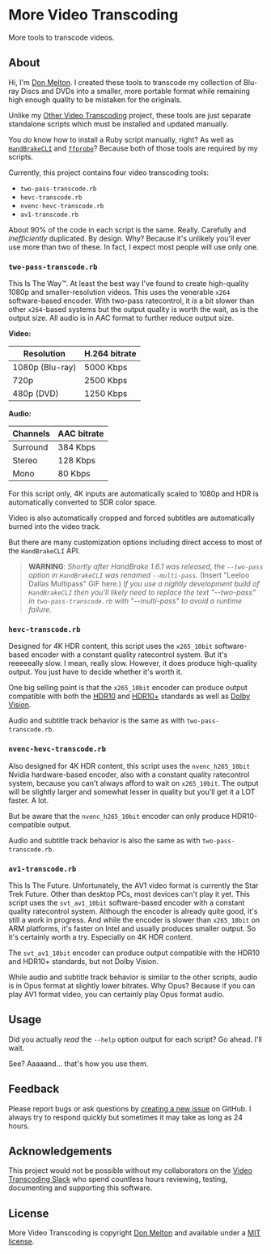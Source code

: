 # More Video Transcoding

More tools to transcode videos.

## About

Hi, I'm [Don Melton](https://mstdn.social/@donmelton). I created these tools to transcode my collection of Blu-ray Discs and DVDs into a smaller, more portable format while remaining high enough quality to be mistaken for the originals.

Unlike my [Other Video Transcoding](https://github.com/donmelton/other_video_transcoding) project, these tools are just separate standalone scripts which must be installed and updated manually.

You *do* know how to install a Ruby script manually, right? As well as [`HandBrakeCLI`](https://handbrake.fr/downloads2.php) and [`ffprobe`](https://ffmpeg.org/download.html)? Because both of those tools are required by my scripts.

Currently, this project contains four video transcoding tools:

- `two-pass-transcode.rb`
- `hevc-transcode.rb`
- `nvenc-hevc-transcode.rb`
- `av1-transcode.rb`

About 90% of the code in each script is the same. Really. Carefully and *inefficiently* duplicated. By design. Why? Because it's unlikely you'll ever use more than two of these. In fact, I expect most people will use only one.

### `two-pass-transcode.rb`

This Is The Way™. At least the best way I've found to create high-quality 1080p and smaller-resolution videos. This uses the venerable `x264` software-based encoder. With two-pass ratecontrol, it _is_ a bit slower than other `x264`-based systems but the output quality is worth the wait, as is the output size. All audio is in AAC format to further reduce output size.

**Video:**

Resolution | H.264 bitrate
--- | ---
1080p (Blu-ray) | 5000 Kbps
720p | 2500 Kbps
480p (DVD) | 1250 Kbps

**Audio:**

Channels | AAC bitrate
--- | ---
Surround | 384 Kbps
Stereo | 128 Kbps
Mono | 80 Kbps

For this script only, 4K inputs are automatically scaled to 1080p and HDR is automatically converted to SDR color space.

Video is also automatically cropped and forced subtitles are automatically burned into the video track.

But there are many customization options including direct access to most of the `HandBrakeCLI` API.

> **WARNING**: *Shortly after HandBrake 1.6.1 was released, the `--two-pass` option in `HandBrakeCLI` was renamed `--multi-pass`.* (Insert "Leeloo Dallas Multipass" GIF here.) *If you use a nightly development build of `HandBrakeCLI` then you'll likely need to replace the text "--two-pass" in `two-pass-transcode.rb` with "--multi-pass" to avoid a runtime failure.*

### `hevc-transcode.rb`

Designed for 4K HDR content, this script uses the `x265_10bit` software-based encoder with a constant quality ratecontrol system. But it's reeeeeally slow. I mean, really slow. However, it does produce high-quality output. You just have to decide whether it's worth it.

One big selling point is that the `x265_10bit` encoder can produce output compatible with both the [HDR10](https://en.wikipedia.org/wiki/HDR10) and [HDR10+](https://en.wikipedia.org/wiki/HDR10%2B) standards as well as [Dolby Vision](https://en.wikipedia.org/wiki/Dolby_Vision).

Audio and subtitle track behavior is the same as with `two-pass-transcode.rb`.

### `nvenc-hevc-transcode.rb`

Also designed for 4K HDR content, this script uses the `nvenc_h265_10bit` Nvidia hardware-based encoder, also with a constant quality ratecontrol system, because you can't always afford to wait on `x265_10bit`. The output will be slightly larger and somewhat lesser in quality but you'll get it a LOT faster. A lot.

But be aware that the `nvenc_h265_10bit` encoder can only produce HDR10-compatible output.

Audio and subtitle track behavior is also the same as with `two-pass-transcode.rb`.

### `av1-transcode.rb`

This Is The Future. Unfortunately, the AV1 video format is currently the Star Trek Future. Other than desktop PCs, most devices can't play it yet. This script uses the `svt_av1_10bit` software-based encoder with a constant quality ratecontrol system. Although the encoder is already quite good, it's still a work in progress. And while the encoder is slower than `x265_10bit` on ARM platforms, it's faster on Intel and usually produces smaller output. So it's certainly worth a try. Especially on 4K HDR content.

The `svt_av1_10bit` encoder can produce output compatible with the HDR10 and HDR10+ standards, but not Dolby Vision.

While audio and subtitle track behavior is similar to the other scripts, audio is in Opus format at slightly lower bitrates. Why Opus? Because if you can play AV1 format video, you can certainly play Opus format audio.

## Usage

Did you actually *read* the `--help` option output for each script? Go ahead. I'll wait.

See? Aaaaand... that's how you use them.

## Feedback

Please report bugs or ask questions by [creating a new issue](https://github.com/donmelton/more-video-transcoding/issues) on GitHub. I always try to respond quickly but sometimes it may take as long as 24 hours.

## Acknowledgements

This project would not be possible without my collaborators on the [Video Transcoding Slack](https://videotranscoding.slack.com/) who spend countless hours reviewing, testing, documenting and supporting this software.

## License

More Video Transcoding is copyright [Don Melton](https://mstdn.social/@donmelton) and available under a [MIT license](https://github.com/donmelton/more-video-transcoding/blob/master/LICENSE).
